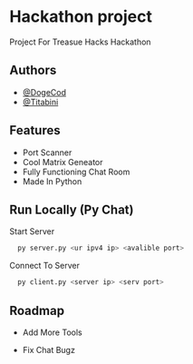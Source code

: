 
# Hackathon project

Project For Treasue Hacks Hackathon


## Authors

- [@DogeCod](https://github.com/dogecod)
- [@Titabini](https://github.com/Titabini)




## Features

- Port Scanner
- Cool Matrix Geneator
- Fully Functioning Chat Room
- Made In Python



## Run Locally (Py Chat)

Start Server

```bash
  py server.py <ur ipv4 ip> <avalible port>
```

Connect To Server

```bash
  py client.py <server ip> <serv port>
```




## Roadmap

- Add More Tools

- Fix Chat Bugz

